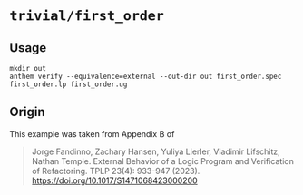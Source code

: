# `trivial/first_order`

## Usage
```
mkdir out
anthem verify --equivalence=external --out-dir out first_order.spec first_order.lp first_order.ug
```

## Origin
This example was taken from Appendix B of

> Jorge Fandinno, Zachary Hansen, Yuliya Lierler, Vladimir Lifschitz, Nathan Temple.
> External Behavior of a Logic Program and Verification of Refactoring. TPLP 23(4): 933-947 (2023).
> https://doi.org/10.1017/S1471068423000200

